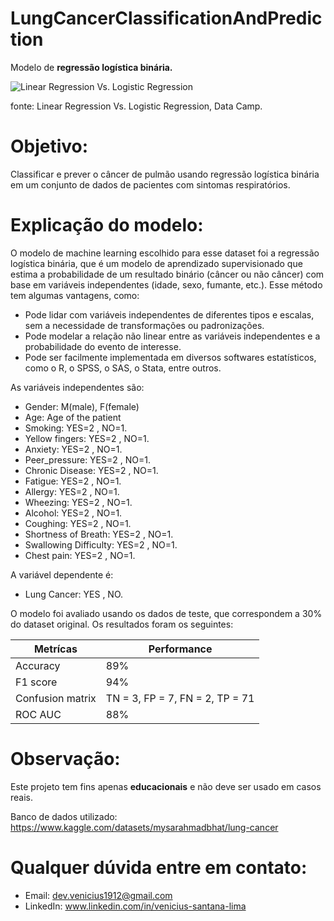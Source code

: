 # LungCancerClassificationAndPrediction
Modelo de **regressão logística binária.**

![Linear Regression Vs. Logistic Regression](https://github.com/Vi-n1/LungCancerClassificationAndPrediction/assets/138793693/b37d656e-8944-4bf8-a231-48a6152b318d)

fonte: Linear Regression Vs. Logistic Regression, Data Camp.


# Objetivo:
Classificar e prever o câncer de pulmão usando regressão logística binária em um conjunto de dados de pacientes com sintomas respiratórios.

# Explicação do modelo:

O modelo de machine learning escolhido para esse dataset foi a regressão logística binária, que é um modelo de aprendizado supervisionado que estima a probabilidade de um resultado binário (câncer ou não câncer) com base em variáveis independentes (idade, sexo, fumante, etc.). Esse método tem algumas vantagens, como:

- Pode lidar com variáveis independentes de diferentes tipos e escalas, sem a necessidade de transformações ou padronizações.
- Pode modelar a relação não linear entre as variáveis independentes e a probabilidade do evento de interesse.
- Pode ser facilmente implementada em diversos softwares estatísticos, como o R, o SPSS, o SAS, o Stata, entre outros.

As variáveis independentes são:

- Gender: M(male), F(female)
- Age: Age of the patient
- Smoking: YES=2 , NO=1.
- Yellow fingers: YES=2 , NO=1.
- Anxiety: YES=2 , NO=1.
- Peer_pressure: YES=2 , NO=1.
- Chronic Disease: YES=2 , NO=1.
- Fatigue: YES=2 , NO=1.
- Allergy: YES=2 , NO=1.
- Wheezing: YES=2 , NO=1.
- Alcohol: YES=2 , NO=1.
- Coughing: YES=2 , NO=1.
- Shortness of Breath: YES=2 , NO=1.
- Swallowing Difficulty: YES=2 , NO=1.
- Chest pain: YES=2 , NO=1.

A variável dependente é:

- Lung Cancer: YES , NO.

O modelo foi avaliado usando os dados de teste, que correspondem a 30% do dataset original. Os resultados foram os seguintes:


|     Metrícas     |           Performance           | 
|     --------     |             -------             | 
| Accuracy         |              89%                |
| F1 score         |              94%                |
| Confusion matrix | TN = 3, FP = 7, FN = 2, TP = 71 |
| ROC AUC          |              88%                |

# Observação:
Este projeto tem fins apenas **educacionais** e não deve ser usado em casos reais.

Banco de dados utilizado: https://www.kaggle.com/datasets/mysarahmadbhat/lung-cancer

# Qualquer dúvida entre em contato:
- Email: dev.venicius1912@gmail.com
- LinkedIn: www.linkedin.com/in/venicius-santana-lima
